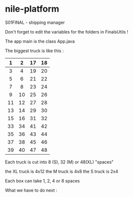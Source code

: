 # nile-platform
S01FINAL - shipping manager

Don't forget to edit the variables for the folders in FinalsUtils !

The app main is the class App.java

The biggest truck is like this :

1 | 2 | 17 | 18
:-: |:-: | :-: | :-:
3 | 4 | 19 | 20
5 | 6 | 21 | 22
7 | 8 | 23 | 24
9 | 10 | 25 | 26
11 | 12 | 27 | 28
13 | 14 | 29 | 30
15 | 16 | 31 | 32
33 | 34 | 41 | 42
35 | 36 | 43 | 44
37 | 38 | 45 | 46
39 | 40 | 47 | 48

Each truck is cut into 8 (S), 32 (M) or 48(XL) "spaces"

the XL truck is 4x12
the M truck is 4x8
the S truck is 2x4

Each box can take 1, 2, 4 or 8 spaces

What we have to do next :
